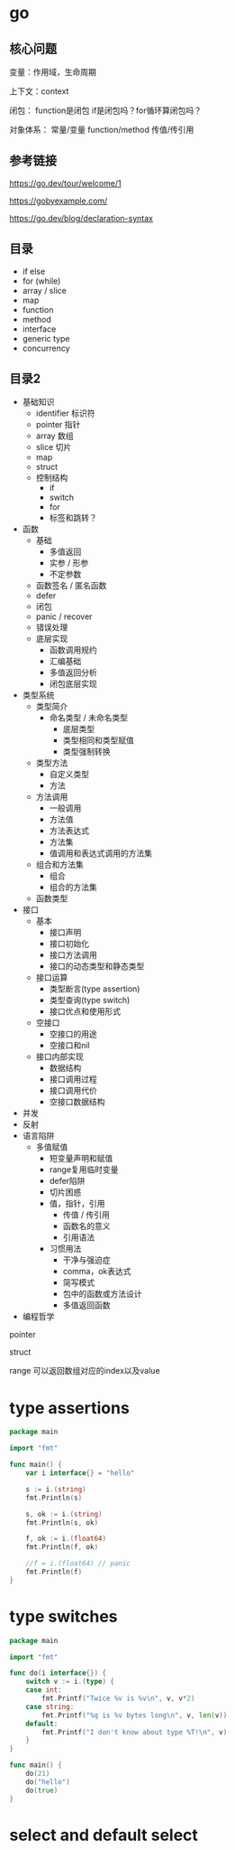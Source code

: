 # go

## 核心问题

变量：作用域，生命周期

上下文：context

闭包：
function是闭包
if是闭包吗？for循环算闭包吗？

对象体系：
常量/变量
function/method
传值/传引用

## 参考链接
https://go.dev/tour/welcome/1

https://gobyexample.com/

https://go.dev/blog/declaration-syntax

## 目录

- if else
- for (while)
- array / slice
- map
- function
- method
- interface
- generic type
- concurrency

## 目录2

- 基础知识
	- identifier 标识符
	- pointer 指针
	- array 数组
	- slice 切片
	- map
	- struct
	- 控制结构
		- if
		- switch
		- for
		- 标签和跳转？
- 函数
	- 基础
		- 多值返回
		- 实参 / 形参
		- 不定参数
	- 函数签名 / 匿名函数
	- defer
	- 闭包
	- panic / recover
	- 错误处理
	- 底层实现
		- 函数调用规约
		- 汇编基础
		- 多值返回分析
		- 闭包底层实现
- 类型系统
	- 类型简介
	  - 命名类型 / 未命名类型
		- 底层类型
		- 类型相同和类型赋值
		- 类型强制转换
	- 类型方法
		- 自定义类型
		- 方法
	- 方法调用
		- 一般调用
		- 方法值
		- 方法表达式
		- 方法集
		- 值调用和表达式调用的方法集
	- 组合和方法集
		- 组合
		- 组合的方法集
	- 函数类型
- 接口
	- 基本
		- 接口声明
		- 接口初始化
		- 接口方法调用
		- 接口的动态类型和静态类型
	- 接口运算
		- 类型断言(type assertion)
		- 类型查询(type switch)
		- 接口优点和使用形式
	- 空接口
		- 空接口的用途
		- 空接口和nil
	- 接口内部实现
		- 数据结构
		- 接口调用过程
		- 接口调用代价
		- 空接口数据结构
- 并发
- 反射
- 语言陷阱
  - 多值赋值
	- 短变量声明和赋值
	- range复用临时变量
	- defer陷阱
	- 切片困惑
	- 值，指针，引用
		- 传值 / 传引用
		- 函数名的意义
		- 引用语法
	- 习惯用法
		- 干净与强迫症
		- comma，ok表达式
		- 简写模式
		- 包中的函数或方法设计
		- 多值返回函数
- 编程哲学

pointer

struct

range
可以返回数组对应的index以及value

# type assertions
```go
package main

import "fmt"

func main() {
	var i interface{} = "hello"

	s := i.(string)
	fmt.Println(s)

	s, ok := i.(string)
	fmt.Println(s, ok)

	f, ok := i.(float64)
	fmt.Println(f, ok)

	//f = i.(float64) // panic
	fmt.Println(f)
}
```

# type switches
```go
package main

import "fmt"

func do(i interface{}) {
	switch v := i.(type) {
	case int:
		fmt.Printf("Twice %v is %v\n", v, v*2)
	case string:
		fmt.Printf("%q is %v bytes long\n", v, len(v))
	default:
		fmt.Printf("I don't know about type %T!\n", v)
	}
}

func main() {
	do(21)
	do("hello")
	do(true)
}
```

# select and default select
